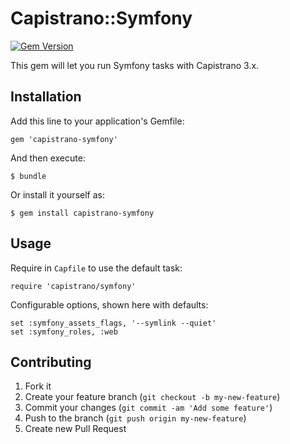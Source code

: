# Capistrano::Symfony

[![Gem Version](https://badge.fury.io/rb/capistrano-symfony.png)](http://badge.fury.io/rb/capistrano-symfony)

This gem will let you run Symfony tasks with Capistrano 3.x.

## Installation

Add this line to your application's Gemfile:

    gem 'capistrano-symfony'

And then execute:

    $ bundle

Or install it yourself as:

    $ gem install capistrano-symfony

## Usage

Require in `Capfile` to use the default task:

    require 'capistrano/symfony'

Configurable options, shown here with defaults:

    set :symfony_assets_flags, '--symlink --quiet'
    set :symfony_roles, :web

## Contributing

1. Fork it
2. Create your feature branch (`git checkout -b my-new-feature`)
3. Commit your changes (`git commit -am 'Add some feature'`)
4. Push to the branch (`git push origin my-new-feature`)
5. Create new Pull Request
